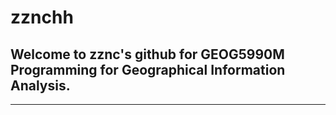 zznchh
====
## Welcome to zznc's github for GEOG5990M Programming for Geographical Information Analysis.
-----------------------------------------------------------------------------------------
